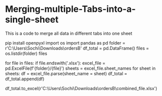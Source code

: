 # Merging-multiple-Tabs-into-a-single-sheet
This is a code to merge all data in different tabs into one sheet

pip install openpyxl
import os
import pandas as pd
folder = r'C:\Users\Sochi\Downloads\ordersB'
df_total = pd.DataFrame()
files = os.listdir(folder)
files

for file in files:
    if file.endswith('.xlsx'):
        excel_file = pd.ExcelFile(f'{folder}/{file}')
        sheets = excel_file.sheet_names
        for sheet in sheets:
            df = excel_file.parse(sheet_name = sheet)
            df_total = df_total.append(df)
            
df_total.to_excel(r'C:\Users\Sochi\Downloads\ordersB\combined_file.xlsx')

